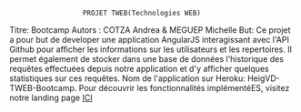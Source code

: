 		              PROJET TWEB(Technologies WEB) 
Titre: Bootcamp
Autors : COTZA Andrea & MEGUEP Michelle
But: Ce projet a pour but de developer une application AngularJS interagissant avec l'API Github pour afficher les informations sur les        utilisateurs et les repertoires.
     Il permet également de stocker dans une base de données l'historique des requêtes effectuées depuis notre application  et d'y              afficher quelques statistiques sur ces requêtes.
Nom de l'application sur Heroku: HeigVD-TWEB-Bootcamp.
Pour découvrir les fonctionnalités implémentéES, visitez notre landing page [ICI](https://cotzadev.github.io/HeigVD-TWEB-Bootcamp/)

